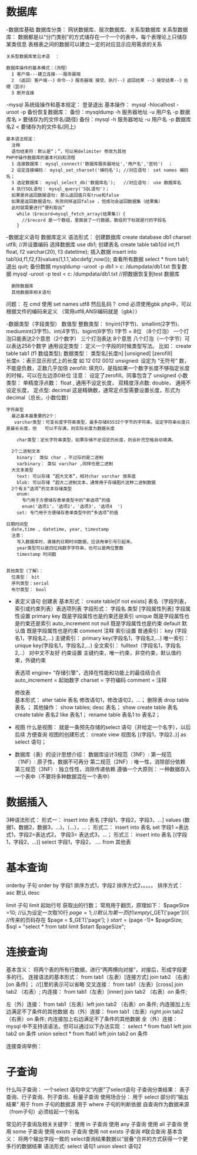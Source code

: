 # 数据库
  -数据库基础
    数据库分类： 网状数据库、层次数据库、关系型数据库
    关系型数据库：
      数据都是以“分门类别”的方式储存在一个一个的表中，每个表理论上只储存某类信息
      表根表之间的数据可以建立一定的对应显示应用需求的关系

    关系型数据库常见术语  ：

    数据库操作的基本模式：（流程）
      1 客户端---建立连接---服务器端
      2 （返回）客户端--》命令--》服务器端 接受、执行--》返回结果 --》接受结果--》处理（显示）
      3 断开连接

  -mysql 系统级操作和基本规定：
    登录退出 基本操作：
      mysql -hlocalhost -uroot -p
    备份恢复数据库：
      备份：mysqldump -h 服务器地址 -u 用户名 -p  数据库名 > 要储存为的文件名(路径)
      备份：mysql -h 服务器地址 -u 用户名 -p  数据库名2 < 要储存为的文件名(同上)

    基本语法规定：
      注释
      语句结束符：默认是“；”，可以用delimiter 修改为其他
    PHP中操作数据库的基本代码和流程
      1 连接数据库： mysql_connect('数据库服务器地址','用户名','密码')  ；
      2 设定连接编码： mysql_set_charset('编码名'); //对应语句： set names 编码名；
      3 选定数据库： mysql_select_db('数据库名');   //对应语句： use 数据库名
      4 执行SQL语句： mysql_query('SQL语句')；
      如果是非返回数据语句: 那么返回值只有true和false
      如果是返回数据语句，失败同样返回false ，但成功会返回数据集（结果集）
      此时就需要进行“便利取出”
        while（$record=mysql_fetch_array(结果集)）{
          //$record 是一个数组，里面装了一行数据，数组的下标就是行的字段名
        }
  -数据定义语句
    数据库定义
      语法形式：
        创建数据库  create database db1 charset utf8; //并设置编码
        选择数据库 use db1;
        创建表名  create table tab1(id int,f1 float, f2 varchar(20), f3 datetime);
          插入数据  insert into tab1(id,f1,f2,f3)values(1,1.1,'abcdefg',now());
          查看所有数据 select * from tab1;
          退出  quit;
          备份数据 mysqldump -uroot -p db1 > c: /dumpdata/db1.txt
          恢复数据 mysql -uroot -p test < c: /dumpdata/db1.txt //把数据恢复到test 数据库



      删除数据库
      其他数据库相关语句

  问题： 在 cmd 使用 set names utf8 然后乱码？
    cmd 必须使用gbk
    php中，可以根据文件的编码来定义    （常用utf8,ANSI编码就是（gbk）） 

  -数据类型（字段类型）
    数值型
      整数类型：
        tinyint(1字节)、smallint(2字节)、mediumint(3字节)、int(4字节)、bigint(8字节)
        1字节 = 8位 （8个灯泡）
          一个灯泡只能表达2个意思（2个数字）
          三个灯泡表达 8个意思
          八个灯泡（一个字节）可以表达256个数字
        通用设定类型：
          定义一个字段的时候类型写法。
          比如： create table tab1 (f1 数组类型);
          数据类型： 类型名[长度n] [unsigned] [zerofill]  
            长度n ：表示显示形式上的长度 如 12 012 0012
            unsigned: 设定为 “无符号” 数，不能是负数，正数几乎加倍
            zerofill: 填充0，是指如果一个数字长度不够指定长度的时候，可以在左边添0补位
            注意： 设定了zerofill。同事包含了  unsigned
      小数类型：
        单精度浮点数： float ,  通用不设定长度，
        双精度浮点数: double， 通用不设定长度，
        定点型:  decimal  这是精确数，通常定点型需要设置长度，形式为 decimal（总长，小数位数）

    字符串型
      最近基本最重要的2个：
       varchar类型：可变长度字符串类型，最多存储65532个字节的字符串。设定字符串长度只是最长长度，但   可以不存满，则实际长度为数据长度

        char类型：定长字符串类型，如果存储不足设定的长度，则会补充空格自动填满。

      2个二进制文本
        binary： 类似 char ，不过存的是二进制
        varbinary： 类似 varchar ,同样也是二进制
      大文本类型
        text: 可以存储 “超大文本”，相对char varchar 效率底  
        blob: 可以存储 “超大二进制文本，通常用于存储图片这种二进制数据
      2个有关“选项”的文本存储类型
        enum: 
          专门用于方便储存表单类型中的“单选项”的值
          enum('选项1'，'选项2'，'选项3'，'选项4  ')
        set: 专门用于方便储存表单类型中的“多选项”的值

    日期时间型
      date,time , datetime, year, timestamp
      注意：
        写入数据库时，直接的日期时间数据，应该用单引号引起来。
        year类型可以是四位纯数字字符串，也可以是两位整数
        timestamp 时间戳 


    其他类型（了解）：
      位类型： bit
      序列类型：serial  
      布尔类型： bool
  - 表定义语句
    创建表
      基本形式：
        create table[if not exists]  表名（字段列表，索引或约束列表）表选项列表
        字段形式： 字段名 类型 [字段属性列表]
      字段属性设置
        primary key 既是字段属性也是约束还是索引
        unique      既是字段属性也是约束还是索引
        auto_increment
        not null        既是字段属性也是约束
        default 默认值   既是字段属性也是约束
        comment 注释
      索引设置
        普通索引： key (字段名1，字段名2,...)
        主键索引： primary key(字段名1，字段名2,...)
        唯一索引： unique key(字段名1，字段名2,...)
        全文索引： fulltext（字段名1，字段名2,..） 对中文不友好
      约束设置
        主键约束，唯一约束，非空约束，默认值约束，外键约束

      表选项
        engine= “存储引擎”，选择在性能和功能上的最佳结合点
        auto_increment = 起始数字
        charset = 字符编码
        comment = 注释

    修改表    
      基本形式：
        alter table 表名 修改语句1，修改语句2，...；
    删除表
      drop table 表名 ；
    其他操作：
      show tables; 
      desc 表名；
      show create table 表名      
      create table 表名2 like 表名1；
      rename table 表名1 to 表名2；
  - 视图
    什么是视图：
      就是一条预先存储的select 语句（并给定一个名字），以后后续 方便查询
    视图的创建形式：
      create view 视图名 [(字段1，字段2..)]  as select 语句；
  - 数据库（表）的设计思想介绍：
    数据库设计3规范（3NF）:
      第一规范（1NF）: 原子性，数据不可再分
      第二规范（2NF）: 唯一性，消除部分依赖
      第三规范（3NF）: 独立性性，消除传递依赖
      遵循一个大原则： 一种数据存入一个表中（不要将多种数据混在一个表中）
# 数据插入   
  3种语法形式：
  形式一： insert into 表名 [字段1，字段2，字段3，...] values (数据1，数据2，数据3，...)，（...），...；
  形式二： insert into 表名 set 字段1 =表达式1，字段2=表达式2， 字段3= 表达式3，...；
  形式三： insert into 表名 [(字段1，字段2，...)] select 字段1，字段2， .... from 其他表
      

# 基本查询
  orderby 子句
    order by 字段1 排序方式1，字段2 排序方式2，。。。。
    排序方式： asc 默认 desc

   limit 子句
    limit 起始行号 获取出的行数；
    常用用于翻页，原理如下：
      $pageSize =10; //认为设定一次取10行
      $page =1;    //默认为第一页
      if(!empty($_GET['page'])){ //传来的页码存在
        $page = $_GET['page'];
      }
      $start = ($page -1)* $pageSize;
      $sql = "select * from tabl limit  $start $pageSize";
# 连接查询
  基本含义： 将两个表的所有行数据，进行“两两横向对接”，对接后，形成字段更多的行。
  连接语法的基本形式：
    from tab1（左表）[连接方式] join  tab2 （右表）[on 条件] ； //[]里的表示可以省略
  交叉连接：
    from tab1（左表）[cross] join  tab2 （右表）;
  内连接：
    from tab1（左表）[inner] join  tab2 （右表）on 条件;
   
  左（外）连接： 
    from tab1（左表）left join  tab2 （右表）on 条件;
      内连接加上左边满足不了条件的其他数据
  右（外）连接：
     from tab1（左表）right join  tab2 （右表）on 条件;
      内连接加上右边满足不了条件的其他数据
  全（外）连接： 
    mysql 中不支持该语法，但可以通过以下办法实现 ：
          select * from ftab1 left join  tab2  on 条件
          union
          select * from ftab1 left join  tab2  on 条件

  连接查询举例：

# 子查询
  什么叫子查询： 一个select 语句中又“内嵌”了select语句
  子查询分类结果： 表子查询、行子查询、列子查询、标量子查询
  使用场合分：
    用于 select 部分的“输出结果”
    用于 from 子句的数据源
    用于 where 子句的判断依据
    自查询作为数据来源（from子句）必须给起一个别名
    
  常见的子查询及相关关键字：
    使用 in 子查询
    使用 any 子查询
    使用 all 子查询
    使用 some 子查询
    使用 exists 子查询
    使用 not exists 子查询
#联合查询
  基本含义： 将两个输出字段一致的 select查询结果数据以“层叠”合并的方式获得一个更多行的数据结果
  语法形式:
   select 语句1
   union
   sleect 语句2
   


